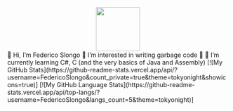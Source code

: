 <div id="header" align="center">
  <img src="https://avatars.githubusercontent.com/u/73640124?v=4" width="100"/>
</div>
👋 Hi, I’m Federico Slongo 💖 I’m interested in writing garbage code 💖 🌱 I’m currently learning C#, C (and the very basics of Java and Assembly) 
[![My GitHub Stats](https://github-readme-stats.vercel.app/api/?username=FedericoSlongo&count_private=true&theme=tokyonight&showicons=true)]
[![My GitHub Language Stats](https://github-readme-stats.vercel.app/api/top-langs/?username=FedericoSlongo&langs_count=5&theme=tokyonight)]
